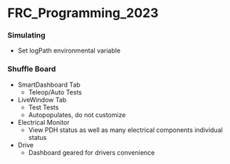 # FRC_Programming_2023

### Simulating
* Set logPath environmental variable

### Shuffle Board
* SmartDashboard Tab
  * Teleop/Auto Tests
* LiveWindow Tab
  * Test Tests
  * Autopopulates, do not customize
* Electrical Monitor
  * View PDH status as well as many electrical components individual status
* Drive
  * Dashboard geared for drivers convenience
